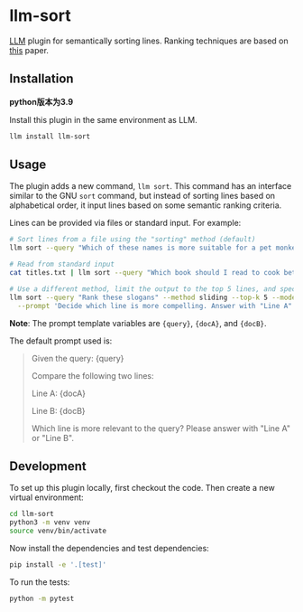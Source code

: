 # llm-sort

[LLM](https://llm.datasette.io/) plugin for semantically sorting lines.
Ranking techniques are based on [this](https://arxiv.org/abs/2306.17563) paper.

## Installation
**python版本为3.9**

Install this plugin in the same environment as LLM.
```bash
llm install llm-sort
```

## Usage

The plugin adds a new command, `llm sort`. This command has an interface
similar to the GNU `sort` command, but instead of sorting lines based on
alphabetical order, it input lines based on some semantic ranking criteria.

Lines can be provided via files or standard input. For example:
```bash
# Sort lines from a file using the "sorting" method (default)
llm sort --query "Which of these names is more suitable for a pet monkey?" names.txt

# Read from standard input
cat titles.txt | llm sort --query "Which book should I read to cook better?"

# Use a different method, limit the output to the top 5 lines, and specify a custom model and prompt:
llm sort --query "Rank these slogans" --method sliding --top-k 5 --model gpt-4 \
  --prompt 'Decide which line is more compelling. Answer with "Line A" or "Line B" Query: {query} Lines: {docA} {docB}.' quotes.txt
```

**Note**: The prompt template variables are `{query}`, `{docA}`, and `{docB}`.

The default prompt used is:

> Given the query:
> {query}
> 
> Compare the following two lines:
> 
> Line A:
> {docA}
> 
> Line B:
> {docB}
> 
> Which line is more relevant to the query? Please answer with "Line A" or "Line B".

## Development

To set up this plugin locally, first checkout the code. Then create a new virtual environment:
```bash
cd llm-sort
python3 -m venv venv
source venv/bin/activate
```
Now install the dependencies and test dependencies:
```bash
pip install -e '.[test]'
```
To run the tests:
```bash
python -m pytest
```
